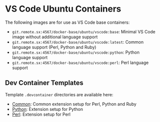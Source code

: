 # VS Code Ubuntu Containers

The following images are for use as VS Code base containers:

* `git.remote.sx:4567/docker-base/ubuntu/vscode:base`: Minimal VS Code image without additional language support
* `git.remote.sx:4567/docker-base/ubuntu/vscode:latest`: Common language support (Perl, Python and Ruby)
* `git.remote.sx:4567/docker-base/ubuntu/vscode:python`: Python language support
* `git.remote.sx:4567/docker-base/ubuntu/vscode:perl`: Perl language support

## Dev Container Templates

Template `.devcontainer` directories are available here:

* [Common](templates/common/): Common extension setup for Perl, Python and Ruby
* [Python](templates/python/): Extension setup for Python
* [Perl](templates/perl/): Extension setup for Perl

